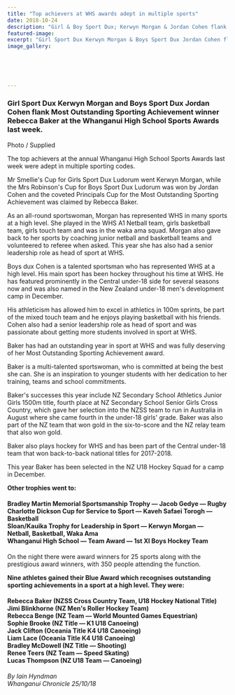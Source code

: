```yaml
---
title: "Top achievers at WHS awards adept in multiple sports"
date: 2018-10-24
description: "Girl & Boy Sport Dux; Kerwyn Morgan & Jordan Cohen flank Most Outstanding Sporting Achievement winner Rebecca Baker at the WHS Sports Awards..."
featured-image: 
excerpt: "Girl Sport Dux Kerwyn Morgan & Boys Sport Dux Jordan Cohen flank Most Outstanding Sporting Achievement winner Rebecca Baker at the WHS Sports Awards."
image_gallery:
    
    
    
    
    
---
```


<h3><span>Girl Sport Dux Kerwyn Morgan and Boys Sport Dux Jordan Cohen flank Most Outstanding Sporting Achievement winner Rebecca Baker at the Whanganui High School Sports Awards last week.</span></h3>
<p>Photo / Supplied</p>
<p><span>The top achievers at the annual Whanganui High School Sports Awards last week were adept in multiple sporting codes.</span></p>
<p class="element element-paragraph">Mr Smellie's Cup for Girls Sport Dux Ludorum went Kerwyn Morgan, while the Mrs Robinson's Cup for Boys Sport Dux Ludorum was won by Jordan Cohen and the coveted Principals Cup for the Most Outstanding Sporting Achievement was claimed by Rebecca Baker.</p>
<p class="element element-paragraph">As an all-round sportswoman, Morgan has represented WHS in many sports at a high level. She played in the WHS A1 Netball team, girls basketball team, girls touch team and was in the waka ama squad. Morgan also gave back to her sports by coaching junior netball and basketball teams and volunteered to referee when asked. This year she has also had a senior leadership role as head of sport at WHS.</p>
<p class="element element-paragraph">Boys dux Cohen is a talented sportsman who has represented WHS at a high level. His main sport has been hockey throughout his time at WHS. He has featured prominently in the Central under-18 side for several seasons now and was also named in the New Zealand under-18 men's development camp in December.</p>
<p class="element element-paragraph">His athleticism has allowed him to excel in athletics in 100m sprints, be part of the mixed touch team and he enjoys playing basketball with his friends. Cohen also had a senior leadership role as head of sport and was passionate about getting more students involved in sport at WHS.</p>
<p class="element element-paragraph">Baker has had an outstanding year in sport at WHS and was fully deserving of her Most Outstanding Sporting Achievement award.</p>
<p class="element element-paragraph">Baker is a multi-talented sportswoman, who is committed at being the best she can. She is an inspiration to younger students with her dedication to her training, teams and school commitments.</p>
<p class="element element-paragraph">Baker's successes this year include NZ Secondary School Athletics Junior Girls 1500m title, fourth place at NZ Secondary School Senior Girls Cross Country, which gave her selection into the NZSS team to run in Australia in August where she came fourth in the under-18 girls' grade. Baker was also part of the NZ team that won gold in the six-to-score and the NZ relay team that also won gold.</p>
<p class="element element-paragraph">Baker also plays hockey for WHS and has been part of the Central under-18 team that won back-to-back national titles for 2017-2018.</p>
<p class="element element-paragraph"><span>This year Baker has been selected in the NZ U18 Hockey Squad for a camp in December.</span></p>
<p class="element element-paragraph"><strong>Other trophies went to:</strong></p>
<h4 class="element element-paragraph"><span>Bradley Martin Memorial Sportsmanship Trophy &mdash; Jacob Gedye &mdash; Rugby<br /></span>Charlotte Dickson Cup for Service to Sport &mdash; Kaveh Safaei Torogh &mdash; Basketball<br />Sloan/Kauika Trophy for Leadership in Sport &mdash; Kerwyn Morgan &mdash; Netball, Basketball, Waka Ama<br />Whanganui High School &mdash; Team Award &mdash; 1st XI Boys Hockey Team</h4>
<p class="element element-paragraph">On the night there were award winners for 25 sports along with the prestigious award winners, with 350 people attending the function.</p>
<p class="element element-paragraph"><strong>Nine athletes gained their Blue Award which recognises outstanding sporting achievements in a sport at a high level. They were:</strong></p>
<h4 class="element element-paragraph"><span>Rebecca Baker (NZSS Cross Country Team, U18 Hockey National Title)</span><br /><span>Jimi Blinkhorne (NZ Men's Roller Hockey Team)</span><br /><span>Rebecca Benge (NZ Team &mdash; World Mounted Games Equestrian)</span><br /><span>Sophie Brooke (NZ Title &mdash; K1 U18 Canoeing)</span><br /><span>Jack Clifton (Oceania Title K4 U18 Canoeing)</span><br /><span>Liam Lace (Oceania Title K4 U18 Canoeing)</span><br /><span>Bradley McDowell (NZ Title &mdash; Shooting)</span><br /><span>Renee Teers (NZ Team &mdash; Speed Skating)</span><br /><span>Lucas Thompson (NZ U18 Team &mdash; Canoeing)</span></h4>
<p class="element element-paragraph"><em>By Iain Hyndman</em><br /><em>Whanganui Chronicle 25/10/18</em></p>

